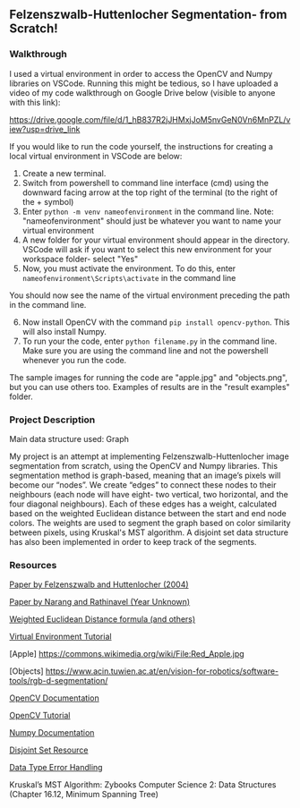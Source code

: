 ## Felzenszwalb-Huttenlocher Segmentation- from Scratch!

### Walkthrough

I used a virtual environment in order to access the OpenCV and Numpy libraries on VSCode. Running this might be tedious, so I have uploaded a video of my code walkthrough on Google Drive below (visible to anyone with this link):

https://drive.google.com/file/d/1_hB837R2jJHMxjJoM5nvGeN0Vn6MnPZL/view?usp=drive_link


If you would like to run the code yourself, the instructions for creating a local virtual environment in VSCode are below:

1. Create a new terminal.
2. Switch from powershell to command line interface (cmd) using the downward facing arrow at the top right of the terminal (to the right of the + symbol)
3. Enter `python -m venv nameofenvironment` in the command line. Note: "nameofenvironment" should just be whatever you want to name your virtual environment
4. A new folder for your virtual environment should appear in the directory. VSCode will ask if you want to select this new environment for your workspace folder- select "Yes"
5. Now, you must activate the environment. To do this, enter `nameofenvironment\Scripts\activate` in the command line

You should now see the name of the virtual environment preceding the path in the command line. 

6. Now install OpenCV with the command `pip install opencv-python`. This will also install Numpy.
7. To run your the code, enter `python filename.py` in the command line. Make sure you are using the command line and not the powershell whenever you run the code.

The sample images for running the code are "apple.jpg" and "objects.png", but you can use others too. Examples of results are in the "result examples" folder.

### Project Description

Main data structure used: Graph

My project is an attempt at implementing Felzenszwalb-Huttenlocher image segmentation from scratch, using the OpenCV and Numpy libraries. This segmentation method is graph-based, meaning that an image’s pixels will become our “nodes”. We create “edges” to connect these nodes to their neighbours (each node will have eight- two vertical, two horizontal, and the four diagonal neighbours). Each of these edges has a weight, calculated based on the weighted Euclidean distance between the start and end node colors. The weights are used to segment the graph based on color similarity between pixels, using Kruskal's MST algorithm. A disjoint set data structure has also been implemented in order to keep track of the segments.

### Resources

[Paper by Felzenszwalb and Huttenlocher (2004)](https://cs.brown.edu/people/pfelzens/papers/seg-ijcv.pdf)

[Paper by Narang and Rathinavel (Year Unknown)](https://www.cs.unc.edu/~sahil/data/Segmentation-Report.pdf)

[Weighted Euclidean Distance formula (and others)](https://www.baeldung.com/cs/compute-similarity-of-colours)

[Virtual Environment Tutorial](https://www.youtube.com/watch?v=fclTFQQvQFQ&t=78s)

[Apple] https://commons.wikimedia.org/wiki/File:Red_Apple.jpg

[Objects] https://www.acin.tuwien.ac.at/en/vision-for-robotics/software-tools/rgb-d-segmentation/

[OpenCV Documentation](https://docs.opencv.org/4.x/index.html)

[OpenCV Tutorial](https://www.geeksforgeeks.org/introduction-to-opencv/)

[Numpy Documentation](https://numpy.org/doc/)

[Disjoint Set Resource](https://takeuforward.org/data-structure/disjoint-set-union-by-rank-union-by-size-path-compression-g-46/)

[Data Type Error Handling ](https://stackoverflow.com/questions/7559595/python-runtimewarning-overflow-encountered-in-long-scalars)

Kruskal’s MST Algorithm: 
Zybooks Computer Science 2: Data Structures (Chapter 16.12, Minimum Spanning Tree)

